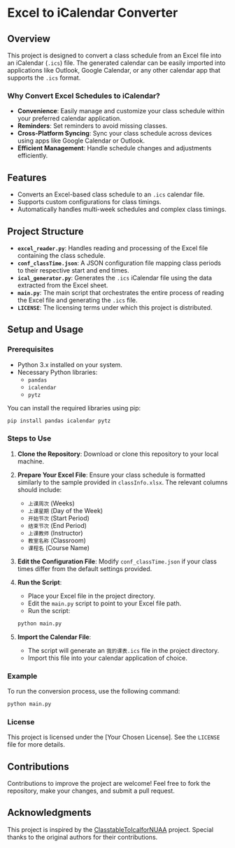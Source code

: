 

# Excel to iCalendar Converter

## Overview

This project is designed to convert a class schedule from an Excel file into an iCalendar (`.ics`) file. The generated calendar can be easily imported into applications like Outlook, Google Calendar, or any other calendar app that supports the `.ics` format.

### Why Convert Excel Schedules to iCalendar?

- **Convenience**: Easily manage and customize your class schedule within your preferred calendar application.
- **Reminders**: Set reminders to avoid missing classes.
- **Cross-Platform Syncing**: Sync your class schedule across devices using apps like Google Calendar or Outlook.
- **Efficient Management**: Handle schedule changes and adjustments efficiently.

## Features

- Converts an Excel-based class schedule to an `.ics` calendar file.
- Supports custom configurations for class timings.
- Automatically handles multi-week schedules and complex class timings.

## Project Structure

- **`excel_reader.py`**: Handles reading and processing of the Excel file containing the class schedule.
- **`conf_classTime.json`**: A JSON configuration file mapping class periods to their respective start and end times.
- **`ical_generator.py`**: Generates the `.ics` iCalendar file using the data extracted from the Excel sheet.
- **`main.py`**: The main script that orchestrates the entire process of reading the Excel file and generating the `.ics` file.
- **`LICENSE`**: The licensing terms under which this project is distributed.

## Setup and Usage

### Prerequisites

- Python 3.x installed on your system.
- Necessary Python libraries:
  - `pandas`
  - `icalendar`
  - `pytz`

You can install the required libraries using pip:

```bash
pip install pandas icalendar pytz
```

### Steps to Use

1. **Clone the Repository**: Download or clone this repository to your local machine.

2. **Prepare Your Excel File**: Ensure your class schedule is formatted similarly to the sample provided in `classInfo.xlsx`. The relevant columns should include:
   - `上课周次` (Weeks)
   - `上课星期` (Day of the Week)
   - `开始节次` (Start Period)
   - `结束节次` (End Period)
   - `上课教师` (Instructor)
   - `教室名称` (Classroom)
   - `课程名` (Course Name)

3. **Edit the Configuration File**: Modify `conf_classTime.json` if your class times differ from the default settings provided.

4. **Run the Script**:
   - Place your Excel file in the project directory.
   - Edit the `main.py` script to point to your Excel file path.
   - Run the script:
   ```bash
   python main.py
   ```

5. **Import the Calendar File**:
   - The script will generate an `我的课表.ics` file in the project directory.
   - Import this file into your calendar application of choice.

### Example

To run the conversion process, use the following command:

```bash
python main.py
```

### License

This project is licensed under the [Your Chosen License]. See the `LICENSE` file for more details.

## Contributions

Contributions to improve the project are welcome! Feel free to fork the repository, make your changes, and submit a pull request.

## Acknowledgments

This project is inspired by the [ClasstableToIcalforNUAA](https://github.com/Xm798/ClasstableToIcalforNUAA) project. Special thanks to the original authors for their contributions.

